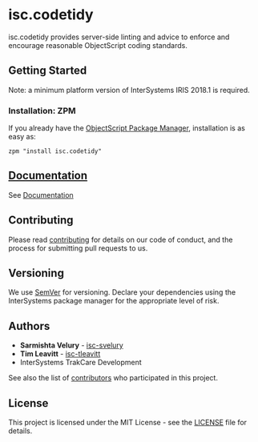 # isc.codetidy
isc.codetidy provides server-side linting and advice to enforce and encourage reasonable ObjectScript coding standards.

## Getting Started
Note: a minimum platform version of InterSystems IRIS 2018.1 is required.

### Installation: ZPM

If you already have the [ObjectScript Package Manager](https://openexchange.intersystems.com/package/ObjectScript-Package-Manager-2), installation is as easy as:
```
zpm "install isc.codetidy"
```

## [Documentation](documentation.md)
See [Documentation](documentation.md)

## Contributing
Please read [contributing](https://github.com/intersystems/isc-codetidy/blob/master/CONTRIBUTING.md) for details on our code of conduct, and the process for submitting pull requests to us.

## Versioning
We use [SemVer](http://semver.org/) for versioning. Declare your dependencies using the InterSystems package manager for the appropriate level of risk.

## Authors
* **Sarmishta Velury** - [isc-svelury](http://github.com/isc-svelury)
* **Tim Leavitt** - [isc-tleavitt](http://github.com/isc-tleavitt)
* InterSystems TrakCare Development

See also the list of [contributors](https://github.com/intersystems/isc-codetidy/graphs/contributors) who participated in this project.

## License
This project is licensed under the MIT License - see the [LICENSE](https://github.com/intersystems/isc-codetidy/blob/master/LICENSE) file for details.
